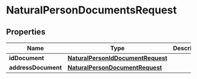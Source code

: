 

# NaturalPersonDocumentsRequest


## Properties

| Name | Type | Description | Notes |
|------------ | ------------- | ------------- | -------------|
|**idDocument** | [**NaturalPersonIdDocumentRequest**](NaturalPersonIdDocumentRequest.md) |  |  [optional] |
|**addressDocument** | [**NaturalPersonDocumentRequest**](NaturalPersonDocumentRequest.md) |  |  [optional] |



